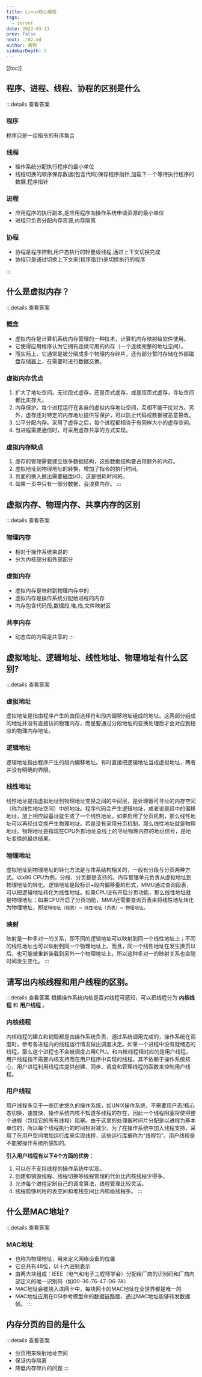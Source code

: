 ```yaml
---
title: Linux核心编程
tags: 
  - server
date: 2022-03-13
prev: false
next: ./02.md
author: 黄鸭
sidebarDepth: 5
---
```


[[toc]]

## 程序、进程、线程、协程的区别是什么 <Badge text="new" vertical="middle"/>

:::details 查看答案
### 程序
程序只是一组指令的有序集合
### 线程
- 操作系统分配执行程序的最小单位
- 线程切换的顺序保存数据(包含代码)保存程序指针,加载下一个等待执行程序的数据,程序指针
### 进程
- 应用程序的执行副本,是应用程序向操作系统申请资源的最小单位
- 进程只负责分配内存资源,内存隔离
### 协程
- 协程是程序控制,用户态执行的轻量级线程,通过上下文切换完成
- 协程只是通过切换上下文来(程序指针)来切换执行的程序

:::

## 什么是虚拟内存？ 

:::details 查看答案
### 概念
- 虚拟内存是计算机系统内存管理的一种技术，计算机内存映射给软件使用。  
- 它使得应用程序认为它拥有连续可用的内存（一个连续完整的地址空间）。  
- 而实际上，它通常是被分隔成多个物理内存碎片，还有部分暂时存储在外部磁盘存储器上，在需要时进行数据交换。

### 虚拟内存优点
1. 扩大了地址空间。无论段式虚存，还是页式虚存，或是段页式虚存，寻址空间都比实存大。
2. 内存保护。每个进程运行在各自的虚拟内存地址空间，互相不能干扰对方。另外，虚存还对特定的内存地址提供写保护，可以防止代码或数据被恶意篡改。
3. 公平分配内存。采用了虚存之后，每个进程都相当于有同样大小的虚存空间。
4. 当进程需要通信时，可采用虚存共享的方式实现。
### 虚拟内存缺点
1. 虚存的管理需要建立很多数据结构，这些数据结构要占用额外的内存。
2. 虚拟地址到物理地址的转换，增加了指令的执行时间。
3. 页面的换入换出需要磁盘I/O，这是很耗时间的。
4. 如果一页中只有一部分数据，会浪费内存。
:::

## 虚拟内存、物理内存、共享内存的区别 <Badge text="new" vertical="middle"/>
:::details 查看答案
### 物理内存
- 相对于操作系统来说的
- 分为内核部分和外部部分
### 虚拟内存
- 虚拟内存是映射到物理内存中的
- 虚拟内存是操作系统分配给进程的内存
- 内存包含代码段,数据段,堆,栈,文件映射区
### 共享内存
- 动态库的内容是共享的
:::
## 虚拟地址、逻辑地址、线性地址、物理地址有什么区别?

:::details 查看答案
### 虚拟地址
虚拟地址是指由程序产生的由段选择符和段内偏移地址组成的地址。这两部分组成的地址并没有直接访问物理内存，而是要通过分段地址的变换处理后才会对应到相应的物理内存地址。
### 逻辑地址
逻辑地址指由程序产生的段内偏移地址。有时直接把逻辑地址当成虚拟地址，两者并没有明确的界限。
### 线性地址
线性地址是指虚拟地址到物理地址变换之间的中间层，是处理器可寻址的内存空间（称为线性地址空间）中的地址。程序代码会产生逻辑地址，或者说是段中的偏移地址，加上相应段基址就生成了一个线性地址。如果启用了分页机制，那么线性地址可以再经过变换产生物理地址。若是没有采用分页机制，那么线性地址就是物理地址。物理地址是指现在CPU外部地址总线上的寻址物理内存的地址信号，是地址变换的最终结果。
### 物理地址
虚拟地址到物理地址的转化方法是与体系结构相关的，一般有分段与分页两种方式。以x86 CPU为例，分段、分页都是支持的。内存管理单元负责从虚拟地址到物理地址的转化。逻辑地址是段标识+段内偏移量的形式，MMU通过查询段表，可以把逻辑地址转化为线性地址。如果CPU没有开启分页功能，那么线性地址就是物理地址；如果CPU开启了分页功能，MMU还需要查询页表来将线性地址转化为物理地址，即`逻辑地址（段表）→ 线性地址（页表）→ 物理地址`。
### 映射
映射是一种多对一的关系，即不同的逻辑地址可以映射到同一个线性地址上；不同的线性地址也可以映射到同一个物理地址上。而且，同一个线性地址在发生换页以后，也可能被重新装载到另外一个物理地址上，所以这种多对一的映射关系也会随时间发生变化。
:::

## 请写出内核线程和用户线程的区别。

:::details 查看答案
根据操作系统内核是否对线程可感知，可以把线程分为 **内核线程** 和 **用户线程** 。

### 内核线程
内核线程的建立和销毁都是由操作系统负责、通过系统调用完成的，操作系统在调度时，参考各进程内的线程运行情况做出调度决定。如果一个进程中没有就绪态的线程，那么这个进程也不会被调度占用CPU。和内核线程相对应的是用户线程，用户线程指不需要内核支持而在用户程序中实现的线程，其不依赖于操作系统核心，用户进程利用线程库提供创建、同步、调度和管理线程的函数来控制用户线程。

### 用户线程
用户线程多见于一些历史悠久的操作系统，如UNIX操作系统，不需要用户态/核心态切换，速度快，操作系统内核不知道多线程的存在，因此一个线程阻塞将使得整个进程（包括它的所有线程）阻塞。由于这里的处理器时间片分配是以进程为基本单位的，所以每个线程执行的时间相对减少。为了在操作系统中加入线程支持，采用了在用户空间增加运行库来实现线程，这些运行库被称为“线程包”。用户线程是不能被操作系统所感知的。

**引入用户线程有以下4个方面的优势：**
1. 可以在不支持线程的操作系统中实现。
2. 创建和销毁线程、线程切换等线程管理的代价比内核线程少得多。
3. 允许每个进程定制自己的调度算法，线程管理比较灵活。
4. 线程能够利用的表空间和堆栈空间比内核级线程多。
:::

## 什么是MAC地址?

:::details 查看答案
### MAC地址
- 也称为物理地址，用来定义网络设备的位置
- 它总共有48位，以十六进制表示
- 由两大块组成：IEEE（电气和电子工程师学会）分配给厂商的识别码和厂商内部定义的唯一识别码（如00-36-76-47-D6-7A）
- MAC地址会被烧入进网卡中，每块网卡的MAC地址在全世界都是唯一的
- MAC地址应用在OSI参考模型中的数据链路层，通过MAC地址能够转发数据帧。
:::


## 内存分页的目的是什么

:::details 查看答案
- 分页用来映射地址空间
- 保证内存隔离
- 降低内存碎片的问题
:::

